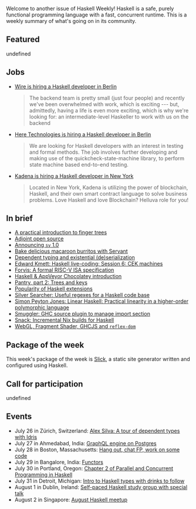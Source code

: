 <!-- 2018-07-26 unpublished -->

Welcome to another issue of Haskell Weekly!
Haskell is a safe, purely functional programming language with a fast, concurrent runtime.
This is a weekly summary of what's going on in its community.

## Featured

undefined

## Jobs

-   [Wire is hiring a Haskell developer in Berlin](https://medium.com/@neongreen/wire-is-hiring-a-haskell-developer-and-an-operations-engineer-berlin-51e7f3ed3050)

    > The backend team is pretty small (just four people) and recently we've been overwhelmed with work, which is exciting --- but, admittedly, having a life is even more exciting, which is why we're looking for: an intermediate-level Haskeller to work with us on the backend

-   [Here Technologies is hiring a Haskell developer in Berlin](https://np.reddit.com/r/haskell/comments/904029/job_haskell_developer_interested_in_formal/)

    > We are looking for Haskell developers with an interest in testing and formal methods. The job involves further developing and making use of the quickcheck-state-machine library, to perform state machine based end-to-end testing.

-   [Kadena is hiring a Haskell developer in New York](https://functional.works-hub.com/jobs/software-engineer-new-york-new-york-united-states-7fd34)

    > Located in New York, Kadena is utilizing the power of blockchain, Haskell, and their own smart contract language to solve business problems. Love Haskell and love Blockchain? Helluva role for you!

## In brief

-   [A practical introduction to finger trees](https://chrispenner.ca/posts/intro-to-finger-trees)
-   [Adjoint open source](https://adjoint-io.github.io)
-   [Announcing `sv` 1.0](https://qfpl.io/posts/sv-1.0/)
-   [Bake delicious macaroon burritos with Servant](http://blog.clement.delafargue.name/posts/2018-07-19-bake-delicious-macaroon-burritos-with-servant.html)
-   [Dependent typing and existential (de)serialization](https://litx.io/blog-instance-map.html)
-   [Edward Kmett: Haskell live-coding: Session 6: CEK machines](https://www.twitch.tv/videos/287889784)
-   [Forvis: A formal RISC-V ISA specification](https://github.com/rsnikhil/RISCV-ISA-Spec/tree/e226df0699bfb2fbe03950c589008746ec0060d6)
-   [Haskell & AppVeyor Chocolatey introduction](https://hub.zhox.com/posts/chocolatey-introduction/)
-   [Pantry, part 2: Trees and keys](https://www.fpcomplete.com/blog/2018/07/pantry-part-2-trees-keys)
-   [Popularity of Haskell extensions](https://gist.github.com/atondwal/ee869b951b5cf9b6653f7deda0b7dbd8/bc976ebf475857d0115822f1f470b61eb11c0cbb)
-   [Silver Searcher: Useful regexes for a Haskell code base](https://alternativebit.fr/posts/haskell/ag/)
-   [Simon Peyton Jones: Linear Haskell: Practical linearity in a higher-order polymorphic language](https://www.youtube.com/watch?v=t0mhvd3-60Y)
-   [Smuggler: GHC source plugin to manage import section](https://np.reddit.com/r/haskell/comments/90xyb1/ann_smuggler_ghc_source_plugin_to_manage_import/)
-   [Snack: Incremental Nix builds for Haskell](https://np.reddit.com/r/haskell/comments/91f5r7/snack_incremental_nix_builds_for_haskell/)
-   [WebGL, Fragment Shader, GHCJS and `reflex-dom`](https://www.joachim-breitner.de/blog/742-WebGL%2C_Fragment_Shader%2C_GHCJS_and_reflex-dom)

## Package of the week

This week's package of the week is [Slick](https://hackage.haskell.org/package/slick-0.1.0.2),
a static site generator written and configured using Haskell.

## Call for participation

undefined

## Events

-   July 26 in Z&#xfc;rich, Switzerland: [Alex Silva: A tour of dependent types with Idris](https://www.meetup.com/HaskellerZ/events/251632689/)
-   July 27 in Ahmedabad, India: [GraphQL engine on Postgres](https://www.meetup.com/Ahmedabad-Web-and-Mobile-Developers-Meetup/events/253092538/)
-   July 28 in Boston, Massachusetts: [Hang out, chat FP, work on some code](https://www.meetup.com/Weekly-Functional-Programming-Meetup/events/253005360/)
-   July 29 in Bangalore, India: [Functors](https://www.meetup.com/Bangalore-Functional-Programmers-Meetup/events/252925681/)
-   July 30 in Portland, Oregon: [Chapter 2 of Parallel and Concurrent Programming in Haskell](https://www.meetup.com/Portland-Functional-Programming-Study-Group/events/253039606/)
-   July 31 in Detroit, Michigan: [Intro to Haskell types with drinks to follow](https://www.meetup.com/Detroit-Functional-Developers/events/253127083/)
-   August 1 in Dublin, Ireland: [Self-paced Haskell study group with special talk](https://www.meetup.com/haskell-dublin-meetup/events/252468400/)
-   August 2 in Singapore: [August Haskell meetup](https://www.meetup.com/HASKELL-SG/events/252824929/)
